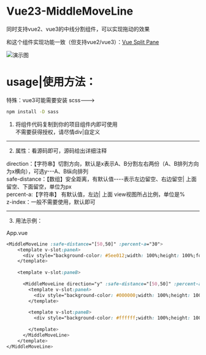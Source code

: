 # Vue23-MiddleMoveLine
同时支持vue2、vue3的中线分割组件，可以实现拖动的效果

和这个组件实现功能一致（但支持vue2/vue3）：[Vue Split Pane](https://github.com/PanJiaChen/vue-split-pane)

![演示图](https://img-blog.csdnimg.cn/69a63c9a78aa40a697dc766a4fd63c69.gif)


# usage|使用方法：

特殊：vue3可能需要安装 scss---> 
```sh
npm install -D sass 
```

1. 将组件代码复制到你的项目组件内即可使用\
不需要获得授权，请尽情div|自定义


---

2. 属性：看源码即可，源码给出详细注释

direction：【字符串】切割方向，默认是x表示A、B分割左右两份（A、B排列方向为x横向），可选y---A、B纵向排列\
safe-distance：【数组】安全距离，有默认值----表示左边留空、右边留空| 上面留空、下面留空，单位为px\
percent-a:【字符串】 有默认值，左边| 上面 view视图所占比例，单位是%\
z-index：一般不需要使用，默认即可

---

3. 用法示例：

App.vue
```css
<MiddleMoveLine :safe-distance="[50,50]" :percent-a="30">
    <template v-slot:paneA>
      <div style="background-color: #5ee012;width: 100%;height: 100%;font-size: 50px">我是第一个panA</div>
    </template>
    
    <template v-slot:paneB>
    
      <MiddleMoveLine direction="y" :safe-distance="[50,50]" :percent-a="60">
        <template v-slot:paneA>
          <div style="background-color: #000000;width: 100%;height: 100%;font-size: 50px;color: white">我是第二个panA</div>
        </template>
    
        <template v-slot:paneB>
          <div style="background-color: #ffffff;width: 100%;height: 100%;font-size: 50px;">我是第二个panB</div>
    
        </template>
      </MiddleMoveLine>
    </template>
</MiddleMoveLine>
```
